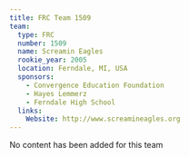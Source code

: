 ```yaml
---
title: FRC Team 1509
team:
  type: FRC
  number: 1509
  name: Screamin Eagles
  rookie_year: 2005
  location: Ferndale, MI, USA
  sponsors:
    - Convergence Education Foundation
    - Hayes Lemmerz
    - Ferndale High School
  links:
    Website: http://www.screamineagles.org
---
```

No content has been added for this team